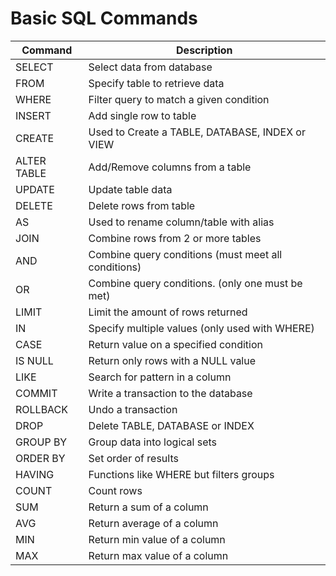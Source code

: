 # Basic SQL Commands

| Command     | Description                                         |
| ----------- | --------------------------------------------------- |
| SELECT      | Select data from database                           |
| FROM        | Specify table to retrieve data                      |
| WHERE       | Filter query to match a given condition             |
| INSERT      | Add single row to table                             |
| CREATE      | Used to Create a TABLE, DATABASE, INDEX or VIEW     |
| ALTER TABLE | Add/Remove columns from a table                     |
| UPDATE      | Update table data                                   |
| DELETE      | Delete rows from table                              |
| AS          | Used to rename column/table with alias              |
| JOIN        | Combine rows from 2 or more tables                  |
| AND         | Combine query conditions (must meet all conditions) |
| OR          | Combine query conditions. (only one must be met)    |
| LIMIT       | Limit the amount of rows returned                   |
| IN          | Specify multiple values (only used with WHERE)      |
| CASE        | Return value on a specified condition               |
| IS NULL     | Return only rows with a NULL value                  |
| LIKE        | Search for pattern in a column                      |
| COMMIT      | Write a transaction to the database                 |
| ROLLBACK    | Undo a transaction                                  |
| DROP        | Delete TABLE, DATABASE or INDEX                     |
| GROUP BY    | Group data into logical sets                        |
| ORDER BY    | Set order of results                                |
| HAVING      | Functions like WHERE but filters groups             |
| COUNT       | Count rows                                          |
| SUM         | Return a sum of a column                            |
| AVG         | Return average of a column                          |
| MIN         | Return min value of a column                        |
| MAX         | Return max value of a column                        |

